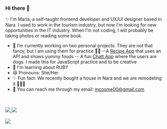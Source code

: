 ### Hi there 👋

<!--
**mcosme000/mcosme000** is a ✨ _special_ ✨ repository because its `README.md` (this file) appears on your GitHub profile.

Here are some ideas to get you started:

- 🔭 I’m currently working on ...
- 🌱 I’m currently learning ...
- 👯 I’m looking to collaborate on ...
- 🤔 I’m looking for help with ...
- 💬 Ask me about ...
- 📫 How to reach me: ...
- 😄 Pronouns: ...
- ⚡ Fun fact: ...
-->


✨ I'm Maria, a self-taught frontend developer and UX/UI designer based in Nara. I used to work in the tourism industry, but now I'm looking for new opportunities in the IT industry.
When I’m not coding, I will probably be taking photos or reading some book. 

- 🔭 I’m currently working on two personal projects. They are not that fancy, but I am using them for practice ✌🏻
  --A <a href="https://github.com/mcosme000/Recipe-App" target="_blank">Recipe App</a> that uses an API and shows yummy foods
  -- A fun <a href="https://github.com/mcosme000/chat-app" target="_blank">Chatt App</a> where the users are dogs. I made this for JavaScript practice and to be creative
- 🌱 I'm learning about RUBY
- 😄 Pronouns: She/Her
- ✨ Fun fact: We recently bought a house in Nara and we are remodeling it 🔨🎨🏡
- 📧 You can reach me through my email: mcosme00@gmail.com 



<div class="badges">
  <br /><br />
  <a href="https://www.linkedin.com/in/maria-cosmen-7293771a7/" target="_blank">
    <img src="https://img.shields.io/badge/LinkedIn-blue?logo=linkedin&logoColor=white&&style=for-the-badge">
  </a>
  
  <a href="https://www.behance.net/maracosmen" target="_blank">
    <img src="https://img.shields.io/badge/Behance-blue?logo=behance&logoColor=white&&style=for-the-badge">
  </a>
</div>


<br/>
<img src="https://www.codewars.com/users/mcosme000/badges/micro">


